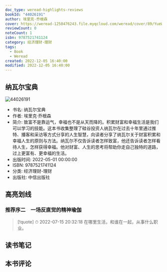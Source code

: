 ```yaml
---
doc_type: weread-highlights-reviews
bookId: "44026191"
author: 埃里克·乔根森
cover: https://weread-1258476243.file.myqcloud.com/weread/cover/89/YueWen_44026191/t7_YueWen_44026191.jpg
reviewCount: 0
noteCount: 1
isbn: 9787521741124
category: 经济理财-理财
tags:
  - Book
  - Weread
created: 2022-12-05 16:40:00
modified: 2022-12-05 16:40:00
---
```


## 纳瓦尔宝典

![44026191](https://weread-1258476243.file.myqcloud.com/weread/cover/89/YueWen_44026191/t7_YueWen_44026191.jpg)
- 书名: 纳瓦尔宝典
- 作者: 埃里克·乔根森
- 简介: 致富不是靠运气，幸福也不是从天而降的。积累财富和幸福生活是我们可以学习的技能。这本书收集整理了硅谷投资人纳瓦尔在过去十年里通过推特、播客和采访等方式分享的人生智慧，向读者分享了纳瓦尔关于财富积累和幸福人生的原则与方法。纳瓦尔不仅告诉读者怎样致富，他还告诉读者怎样看待人生，怎样获得幸福。他对财富、人生的思考将帮助你走自己独特的道路，过上更富有、更幸福的生活。
- 出版时间: 2022-05-01 00:00:00
- ISBN: 9787521741124
- 分类: 经济理财-理财
- 出版社: 中信出版社

## 高亮划线

### 推荐序二　一场反直觉的精神瑜伽


> [!quote] ⏱ 2022-07-15 20:32:18
> 在哪里生活，和谁在一起，从事什么职业。
 



## 读书笔记


## 本书评论

